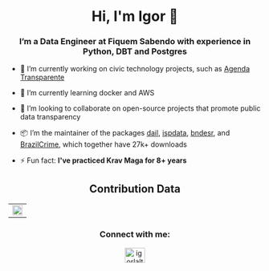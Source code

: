 <h1 align="center">Hi, I'm Igor 👋</h1>
<h3 align="center">I’m a Data Engineer at Fiquem Sabendo with experience in Python, DBT and Postgres</h3>

- 🔭 I’m currently working on civic technology projects, such as [Agenda Transparente](https://agendas.fiquemsabendo.com.br/)
  
- 🌱 I’m currently learning docker and AWS
  
- 👯 I’m looking to collaborate on open-source projects that promote public data transparency

- 📦 I’m the maintainer of the packages [dail](https://github.com/igorlaltuf/dail), [ispdata](https://github.com/igorlaltuf/ispdata), [bndesr](https://github.com/igorlaltuf/bndesr), and [BrazilCrime](https://github.com/GiovanniVargette/BrazilCrime), which together have 27k+ downloads

- ⚡ Fun fact: **I've practiced Krav Maga for 8+ years**


<!--Analytics & Data-->
<h2 align="center">Contribution Data</h2>
<div align="center">
<table>
<tr>
<td width="100%">
<img width="100%" src="https://github-readme-stats.vercel.app/api?username=igorlaltuf&bg_color=FFFFFF00&hide_border=true&text_color=005da8&title_color=1288ff&include_all_commits=true&count_private=true">
</table>
</div>

<!-- Contact -->
<h3 align="center">Connect with me:</h3>
<p align="center">
<a href="https://linkedin.com/in/igor-laltuf" target="blank"><img align="center" src="https://raw.githubusercontent.com/rahuldkjain/github-profile-readme-generator/master/src/images/icons/Social/linked-in-alt.svg" alt="igorlaltuf" height="30" width="40" /></a>
</p>
